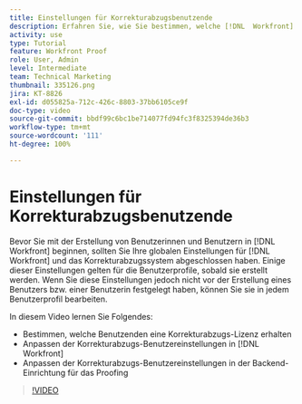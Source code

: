 ```yaml
---
title: Einstellungen für Korrekturabzugsbenutzende
description: Erfahren Sie, wie Sie bestimmen, welche [!DNL  Workfront] -Benutzende eine Proofing-Lizenz erhalten, und passen Sie dann die Benutzereinstellungen in [!DNL Workfront] und in den Backend-Einstellungen an.
activity: use
type: Tutorial
feature: Workfront Proof
role: User, Admin
level: Intermediate
team: Technical Marketing
thumbnail: 335126.png
jira: KT-8826
exl-id: d055825a-712c-426c-8803-37bb6105ce9f
doc-type: video
source-git-commit: bbdf99c6bc1be714077fd94fc3f8325394de36b3
workflow-type: tm+mt
source-wordcount: '111'
ht-degree: 100%

---
```


# Einstellungen für Korrekturabzugsbenutzende

Bevor Sie mit der Erstellung von Benutzerinnen und Benutzern in [!DNL  Workfront] beginnen, sollten Sie Ihre globalen Einstellungen für [!DNL Workfront] und das Korrekturabzugssystem abgeschlossen haben. Einige dieser Einstellungen gelten für die Benutzerprofile, sobald sie erstellt werden. Wenn Sie diese Einstellungen jedoch nicht vor der Erstellung eines Benutzers bzw. einer Benutzerin festgelegt haben, können Sie sie in jedem Benutzerprofil bearbeiten.


In diesem Video lernen Sie Folgendes:

* Bestimmen, welche Benutzenden eine Korrekturabzugs-Lizenz erhalten
* Anpassen der Korrekturabzugs-Benutzereinstellungen in [!DNL  Workfront]
* Anpassen der Korrekturabzugs-Benutzereinstellungen in der Backend-Einrichtung für das Proofing

>[!VIDEO](https://video.tv.adobe.com/v/3432921/?quality=12&learn=on&enablevpops=1&captions=ger)

<!--
Lean More URLs
-->
